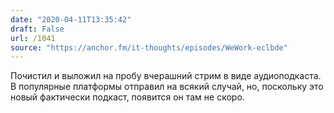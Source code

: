 ```yaml
---
date: "2020-04-11T13:35:42"
draft: False
url: /1041
source: "https://anchor.fm/it-thoughts/episodes/WeWork-eclbde"
---
```


Почистил и выложил на пробу вчерашний стрим в виде аудиоподкаста. В популярные платформы отправил на всякий случай, но, поскольку это новый фактически подкаст, появится он там не скоро.

